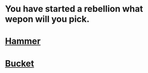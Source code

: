 # You have started a rebellion what wepon will you pick. 

# [Hammer](hammer.md)
# [Bucket](bucket.md)